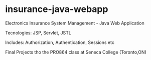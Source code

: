 # insurance-java-webapp

Electronics Insurance System Management - Java Web Application

Tecnologies: JSP, Servlet, JSTL

Includes: Authorization, Authentication, Sessions etc

Final Projects tho the PRO864 class at Seneca College (Toronto,ON)
